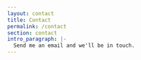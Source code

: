 ```yaml
---
layout: contact
title: Contact
permalink: /contact
section: contact
intro_paragraph: |-
  Send me an email and we'll be in touch.
---
```


